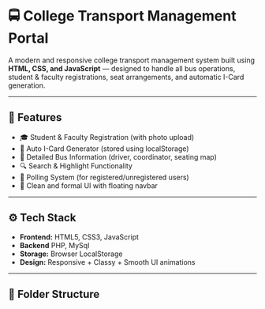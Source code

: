 # 🚍 College Transport Management Portal

A modern and responsive college transport management system built using **HTML, CSS, and JavaScript** — designed to handle all bus operations, student & faculty registrations, seat arrangements, and automatic I-Card generation.

---

## 🌟 Features

- 🎓 Student & Faculty Registration (with photo upload)
- 🪪 Auto I-Card Generator (stored using localStorage)
- 🚌 Detailed Bus Information (driver, coordinator, seating map)
- 🔍 Search & Highlight Functionality
- 💬 Polling System (for registered/unregistered users)
- 🌌 Clean and formal UI with floating navbar

---

## ⚙️ Tech Stack

- **Frontend:** HTML5, CSS3, JavaScript
- **Backend**   PHP, MySql  
- **Storage:** Browser LocalStorage 
- **Design:** Responsive + Classy + Smooth UI animations  

---

## 🧩 Folder Structure


